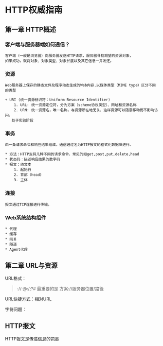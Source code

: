 ﻿
HTTP权威指南
============================

## 第一章 HTTP概述

### 客户端与服务器端如何通信？
    客户端（一般是浏览器）向服务器发送HTTP请求，服务器寻找期望的资源对象，
    如果成功，就将对象、对象类型、对象长度以及其它信息一并发还。

### 资源

    Web服务器上保存的静态文件及程序动态生成的Web内容,以媒体类型（MIME type）区分不同的类型
    
    + URI (统一资源标识符：Uniform Resource Identifier)
        1. URL: 统一资源定位符，分为方案（scheme协议类型）、网址和资源名称
        2. URN: 统一资源名，唯一名称，与资源所在地无关，这样资源可以随意移动而不影响访问。
       处于实验阶段

### 事务

    由一条请求命令和响应结果组成。通信通过名为HTTP报文的格式化数据块进行。

    * 方法：HTTP支持几种不同的请求命令，常见的如get,post,put,delete,head
    * 状态码：描述响应结果的数字码
    * 报文：纯文本
        1. 起始行
        2. 首部（head）
        3. 主体

### 连接
    
    报文通过TCP连接进行传输。

### Web系统结构组件
    * 代理
    * 缓存
    * 网关
    * 隧道
    * Agent代理


## 第二章 URL与资源

URL格式：
> <scheme>://<user>:<password>@<host>:<port>/<path>;<params>?<query>#<frag>
> 最重要的是 方案://服务器位置/路径

URL快捷方式：相对URL

字符问题：

## HTTP报文

HTTP报文是传递信息的包裹




  